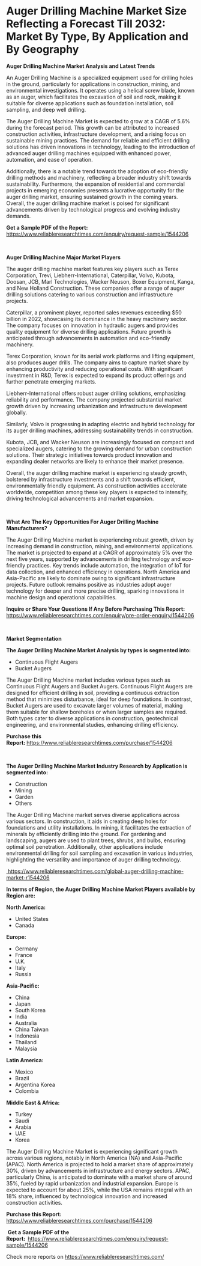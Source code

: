 <p><h1>Auger Drilling Machine Market Size Reflecting a Forecast Till 2032: Market By Type, By Application and By Geography</h1></p><p><strong>Auger Drilling Machine Market Analysis and Latest Trends</strong></p>
<p><p>An Auger Drilling Machine is a specialized equipment used for drilling holes in the ground, particularly for applications in construction, mining, and environmental investigations. It operates using a helical screw blade, known as an auger, which facilitates the excavation of soil and rock, making it suitable for diverse applications such as foundation installation, soil sampling, and deep well drilling.</p><p>The Auger Drilling Machine Market is expected to grow at a CAGR of 5.6% during the forecast period. This growth can be attributed to increased construction activities, infrastructure development, and a rising focus on sustainable mining practices. The demand for reliable and efficient drilling solutions has driven innovations in technology, leading to the introduction of advanced auger drilling machines equipped with enhanced power, automation, and ease of operation.</p><p>Additionally, there is a notable trend towards the adoption of eco-friendly drilling methods and machinery, reflecting a broader industry shift towards sustainability. Furthermore, the expansion of residential and commercial projects in emerging economies presents a lucrative opportunity for the auger drilling market, ensuring sustained growth in the coming years. Overall, the auger drilling machine market is poised for significant advancements driven by technological progress and evolving industry demands.</p></p>
<p><strong>Get a Sample PDF of the Report:&nbsp;</strong> <a href="https://www.reliableresearchtimes.com/enquiry/request-sample/1544206?utm_campaign=3216&utm_medium=2&utm_source=Github&utm_content=ia&utm_term=08042025&utm_id=auger-drilling-machine">https://www.reliableresearchtimes.com/enquiry/request-sample/1544206</a></p>
<p>&nbsp;</p>
<p><strong>Auger Drilling Machine Major Market Players</strong></p>
<p><p>The auger drilling machine market features key players such as Terex Corporation, Trevi, Liebherr-International, Caterpillar, Volvo, Kubota, Doosan, JCB, Marl Technologies, Wacker Neuson, Boxer Equipment, Kanga, and New Holland Construction. These companies offer a range of auger drilling solutions catering to various construction and infrastructure projects.</p><p>Caterpillar, a prominent player, reported sales revenues exceeding $50 billion in 2022, showcasing its dominance in the heavy machinery sector. The company focuses on innovation in hydraulic augers and provides quality equipment for diverse drilling applications. Future growth is anticipated through advancements in automation and eco-friendly machinery.</p><p>Terex Corporation, known for its aerial work platforms and lifting equipment, also produces auger drills. The company aims to capture market share by enhancing productivity and reducing operational costs. With significant investment in R&D, Terex is expected to expand its product offerings and further penetrate emerging markets.</p><p>Liebherr-International offers robust auger drilling solutions, emphasizing reliability and performance. The company projected substantial market growth driven by increasing urbanization and infrastructure development globally. </p><p>Similarly, Volvo is progressing in adapting electric and hybrid technology for its auger drilling machines, addressing sustainability trends in construction.</p><p>Kubota, JCB, and Wacker Neuson are increasingly focused on compact and specialized augers, catering to the growing demand for urban construction solutions. Their strategic initiatives towards product innovation and expanding dealer networks are likely to enhance their market presence.</p><p>Overall, the auger drilling machine market is experiencing steady growth, bolstered by infrastructure investments and a shift towards efficient, environmentally friendly equipment. As construction activities accelerate worldwide, competition among these key players is expected to intensify, driving technological advancements and market expansion.</p></p>
<p>&nbsp;</p>
<p><strong>What Are The Key Opportunities For Auger Drilling Machine Manufacturers?</strong></p>
<p><p>The Auger Drilling Machine market is experiencing robust growth, driven by increasing demand in construction, mining, and environmental applications. The market is projected to expand at a CAGR of approximately 5% over the next five years, supported by advancements in drilling technology and eco-friendly practices. Key trends include automation, the integration of IoT for data collection, and enhanced efficiency in operations. North America and Asia-Pacific are likely to dominate owing to significant infrastructure projects. Future outlook remains positive as industries adopt auger technology for deeper and more precise drilling, sparking innovations in machine design and operational capabilities.</p></p>
<p><strong>Inquire or Share Your Questions If Any Before Purchasing This Report:</strong> <a href="https://www.reliableresearchtimes.com/enquiry/pre-order-enquiry/1544206?utm_campaign=3216&utm_medium=2&utm_source=Github&utm_content=ia&utm_term=08042025&utm_id=auger-drilling-machine">https://www.reliableresearchtimes.com/enquiry/pre-order-enquiry/1544206</a></p>
<p>&nbsp;</p>
<p><strong>Market Segmentation</strong></p>
<p><strong>The Auger Drilling Machine Market Analysis by types is segmented into:</strong></p>
<p><ul><li>Continuous Flight Augers</li><li>Bucket Augers</li></ul></p>
<p><p>The Auger Drilling Machine market includes various types such as Continuous Flight Augers and Bucket Augers. Continuous Flight Augers are designed for efficient drilling in soil, providing a continuous extraction method that minimizes disturbance, ideal for deep foundations. In contrast, Bucket Augers are used to excavate larger volumes of material, making them suitable for shallow boreholes or when larger samples are required. Both types cater to diverse applications in construction, geotechnical engineering, and environmental studies, enhancing drilling efficiency.</p></p>
<p><strong>Purchase this Report:&nbsp;</strong><a href="https://www.reliableresearchtimes.com/purchase/1544206?utm_campaign=3216&utm_medium=2&utm_source=Github&utm_content=ia&utm_term=08042025&utm_id=auger-drilling-machine">https://www.reliableresearchtimes.com/purchase/1544206</a></p>
<p>&nbsp;</p>
<p><strong>The Auger Drilling Machine Market Industry Research by Application is segmented into:</strong></p>
<p><ul><li>Construction</li><li>Mining</li><li>Garden</li><li>Others</li></ul></p>
<p><p>The Auger Drilling Machine market serves diverse applications across various sectors. In construction, it aids in creating deep holes for foundations and utility installations. In mining, it facilitates the extraction of minerals by efficiently drilling into the ground. For gardening and landscaping, augers are used to plant trees, shrubs, and bulbs, ensuring optimal soil penetration. Additionally, other applications include environmental drilling for soil sampling and excavation in various industries, highlighting the versatility and importance of auger drilling technology.</p></p>
<p><a href="https://www.reliableresearchtimes.com/global-auger-drilling-machine-market-r1544206?utm_campaign=3216&utm_medium=2&utm_source=Github&utm_content=ia&utm_term=08042025&utm_id=auger-drilling-machine">&nbsp;https://www.reliableresearchtimes.com/global-auger-drilling-machine-market-r1544206</a></p>
<p><strong>In terms of Region, the Auger Drilling Machine Market Players available by Region are:</strong></p>
<p>
    <p> <strong> North America: </strong>
        <ul>
            <li>United States</li>
            <li>Canada</li>
        </ul>
        </p> 
    <p> <strong> Europe: </strong>
        <ul>
            <li>Germany</li>
            <li>France</li>
            <li>U.K.</li>
            <li>Italy</li>
            <li>Russia</li>
        </ul>
        </p> 
    <p> <strong> Asia-Pacific: </strong>
        <ul>
            <li>China</li>
            <li>Japan</li>
            <li>South Korea</li>
            <li>India</li>
            <li>Australia</li>
            <li>China Taiwan</li>
            <li>Indonesia</li>
            <li>Thailand</li>
            <li>Malaysia</li>
        </ul>
        </p> 
    <p> <strong> Latin America: </strong>
        <ul>
            <li>Mexico</li>
            <li>Brazil</li>
            <li>Argentina Korea</li>
            <li>Colombia</li>
        </ul>
        </p> 
    <p> <strong> Middle East & Africa: </strong>
        <ul>
            <li>Turkey</li>
            <li>Saudi</li>
            <li>Arabia</li>
            <li>UAE</li>
            <li>Korea</li>
        </ul>
    </p>
    </p>
<p><p>The Auger Drilling Machine Market is experiencing significant growth across various regions, notably in North America (NA) and Asia-Pacific (APAC). North America is projected to hold a market share of approximately 30%, driven by advancements in infrastructure and energy sectors. APAC, particularly China, is anticipated to dominate with a market share of around 35%, fueled by rapid urbanization and industrial expansion. Europe is expected to account for about 25%, while the USA remains integral with an 18% share, influenced by technological innovation and increased construction activities.</p></p>
<p><strong>Purchase this Report: </strong><a href="https://www.reliableresearchtimes.com/purchase/1544206?utm_campaign=3216&utm_medium=2&utm_source=Github&utm_content=ia&utm_term=08042025&utm_id=auger-drilling-machine">https://www.reliableresearchtimes.com/purchase/1544206</a></p>
<p>&nbsp;<strong>Get a Sample PDF of the Report:&nbsp;&nbsp;</strong><a href="https://www.reliableresearchtimes.com/enquiry/request-sample/1544206?utm_campaign=3216&utm_medium=2&utm_source=Github&utm_content=ia&utm_term=08042025&utm_id=auger-drilling-machine">https://www.reliableresearchtimes.com/enquiry/request-sample/1544206</a></p>
<p><strong></strong></p>
<p>Check more reports on <a href="https://www.reliableresearchtimes.com/?utm_campaign=3216&utm_medium=2&utm_source=Github&utm_content=ia&utm_term=08042025&utm_id=auger-drilling-machine">https://www.reliableresearchtimes.com/</a></p>